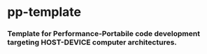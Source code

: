 # pp-template

### Template for Performance-Portabile code development targeting HOST-DEVICE computer architectures.
